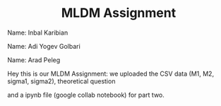<h1 align="center">MLDM Assignment </h1>

Name: Inbal Karibian

Name: Adi Yogev Golbari

Name: Arad Peleg 

Hey this is our MLDM Assignment: we uploaded the CSV data (M1, M2, sigma1, sigma2), theoretical question

and a ipynb file (google collab notebook) for part two.


